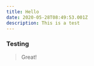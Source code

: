 ```yaml
---
title: Hello
date: 2020-05-28T08:49:53.001Z
description: This is a test
---
```

### Testing

> Great!